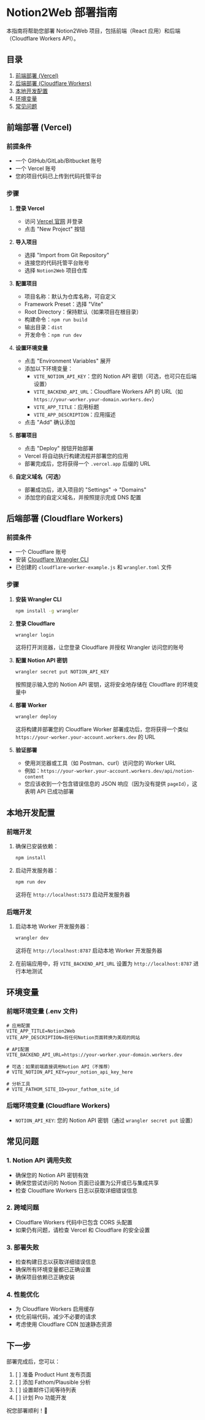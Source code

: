 # Notion2Web 部署指南

本指南将帮助您部署 Notion2Web 项目，包括前端（React 应用）和后端（Cloudflare Workers API）。

## 目录

1. [前端部署 (Vercel)](#前端部署-vercel)
2. [后端部署 (Cloudflare Workers)](#后端部署-cloudflare-workers)
3. [本地开发配置](#本地开发配置)
4. [环境变量](#环境变量)
5. [常见问题](#常见问题)

## 前端部署 (Vercel)

### 前提条件
- 一个 GitHub/GitLab/Bitbucket 账号
- 一个 Vercel 账号
- 您的项目代码已上传到代码托管平台

### 步骤

1. **登录 Vercel**
   - 访问 [Vercel 官网](https://vercel.com/) 并登录
   - 点击 "New Project" 按钮

2. **导入项目**
   - 选择 "Import from Git Repository"
   - 连接您的代码托管平台账号
   - 选择 `Notion2Web` 项目仓库

3. **配置项目**
   - 项目名称：默认为仓库名称，可自定义
   - Framework Preset：选择 "Vite"
   - Root Directory：保持默认（如果项目在根目录）
   - 构建命令：`npm run build`
   - 输出目录：`dist`
   - 开发命令：`npm run dev`

4. **设置环境变量**
   - 点击 "Environment Variables" 展开
   - 添加以下环境变量：
     - `VITE_NOTION_API_KEY`：您的 Notion API 密钥（可选，也可只在后端设置）
     - `VITE_BACKEND_API_URL`：Cloudflare Workers API 的 URL（如 `https://your-worker.your-domain.workers.dev`）
     - `VITE_APP_TITLE`：应用标题
     - `VITE_APP_DESCRIPTION`：应用描述
   - 点击 "Add" 确认添加

5. **部署项目**
   - 点击 "Deploy" 按钮开始部署
   - Vercel 将自动执行构建流程并部署您的应用
   - 部署完成后，您将获得一个 `.vercel.app` 后缀的 URL

6. **自定义域名（可选）**
   - 部署成功后，进入项目的 "Settings" -> "Domains"
   - 添加您的自定义域名，并按照提示完成 DNS 配置

## 后端部署 (Cloudflare Workers)

### 前提条件
- 一个 Cloudflare 账号
- 安装 [Cloudflare Wrangler CLI](https://developers.cloudflare.com/workers/wrangler/install-and-update/)
- 已创建的 `cloudflare-worker-example.js` 和 `wrangler.toml` 文件

### 步骤

1. **安装 Wrangler CLI**
   ```bash
   npm install -g wrangler
   ```

2. **登录 Cloudflare**
   ```bash
   wrangler login
   ```
   这将打开浏览器，让您登录 Cloudflare 并授权 Wrangler 访问您的账号

3. **配置 Notion API 密钥**
   ```bash
   wrangler secret put NOTION_API_KEY
   ```
   按照提示输入您的 Notion API 密钥，这将安全地存储在 Cloudflare 的环境变量中

4. **部署 Worker**
   ```bash
   wrangler deploy
   ```
   这将构建并部署您的 Cloudflare Worker
   部署成功后，您将获得一个类似 `https://your-worker.your-account.workers.dev` 的 URL

5. **验证部署**
   - 使用浏览器或工具（如 Postman、curl）访问您的 Worker URL
   - 例如：`https://your-worker.your-account.workers.dev/api/notion-content`
   - 您应该收到一个包含错误信息的 JSON 响应（因为没有提供 `pageId`），这表明 API 已成功部署

## 本地开发配置

### 前端开发
1. 确保已安装依赖：
   ```bash
   npm install
   ```

2. 启动开发服务器：
   ```bash
   npm run dev
   ```
   这将在 `http://localhost:5173` 启动开发服务器

### 后端开发
1. 启动本地 Worker 开发服务器：
   ```bash
   wrangler dev
   ```
   这将在 `http://localhost:8787` 启动本地 Worker 开发服务器

2. 在前端应用中，将 `VITE_BACKEND_API_URL` 设置为 `http://localhost:8787` 进行本地测试

## 环境变量

### 前端环境变量 (.env 文件)
```env
# 应用配置
VITE_APP_TITLE=Notion2Web
VITE_APP_DESCRIPTION=将任何Notion页面转换为美观的网站

# API配置
VITE_BACKEND_API_URL=https://your-worker.your-domain.workers.dev

# 可选：如果前端直接调用Notion API（不推荐）
# VITE_NOTION_API_KEY=your_notion_api_key_here

# 分析工具
# VITE_FATHOM_SITE_ID=your_fathom_site_id
```

### 后端环境变量 (Cloudflare Workers)
- `NOTION_API_KEY`: 您的 Notion API 密钥（通过 `wrangler secret put` 设置）

## 常见问题

### 1. Notion API 调用失败
- 确保您的 Notion API 密钥有效
- 确保您尝试访问的 Notion 页面已设置为公开或已与集成共享
- 检查 Cloudflare Workers 日志以获取详细错误信息

### 2. 跨域问题
- Cloudflare Workers 代码中已包含 CORS 头配置
- 如果仍有问题，请检查 Vercel 和 Cloudflare 的安全设置

### 3. 部署失败
- 检查构建日志以获取详细错误信息
- 确保所有环境变量都已正确设置
- 确保项目依赖已正确安装

### 4. 性能优化
- 为 Cloudflare Workers 启用缓存
- 优化前端代码，减少不必要的请求
- 考虑使用 Cloudflare CDN 加速静态资源

## 下一步

部署完成后，您可以：
1. [ ] 准备 Product Hunt 发布页面
2. [ ] 添加 Fathom/Plausible 分析
3. [ ] 设置邮件订阅等待列表
4. [ ] 计划 Pro 功能开发

祝您部署顺利！🚀